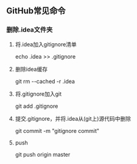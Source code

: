 ## GitHub常见命令

### 删除.idea文件夹

1. 将.idea加入gitignore清单

   echo .idea >> .gitignore

2. 删除idea缓存

   git rm --cached -r .idea
3. 将.gitignore加入git

   git add .gitignore
4. 提交.gitignore，并将.idea从(git上)源代码中删除

   git commit -m "gitignore commit"

5. push

   git push origin master